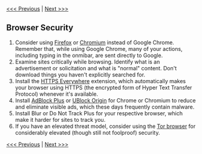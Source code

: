 [<<< Previous](thumb.md) | [Next >>>](os.md)


## Browser Security

1. Consider using [Firefox](https://www.mozilla.org/en-US/firefox/new/) or [Chromium](https://www.chromium.org/Home) instead of Google Chrome. Remember that, while using Google Chrome, many of your actions, including typing in the onmibar, are sent directly to Google.
3. Examine sites critically while browsing. Identify what is an advertisement or solicitation and what is "normal" content. Don't download things you haven't explicitly searched for.
2. Install the [HTTPS Everywhere](https://www.eff.org/https-everywhere) extension, which automatically makes your browser using HTTPS (the encrypted form of Hyper Text Transfer Protocol) whenever it's available.
4. Install [AdBlock Plus](https://adblockplus.org/) or [UBlock Origin](https://chrome.google.com/webstore/detail/ublock-origin/cjpalhdlnbpafiamejdnhcphjbkeiagm?hl=en) for Chrome or Chromium to reduce and eliminate visible ads, which these days frequently contain malware.
5. Install Blur or Do Not Track Plus for your respective browser, which make it harder for sites to track you.
5. If you have an elevated threat model, consider using the [Tor browser](https://www.torproject.org/) for considerably elevated (though still not foolproof) security.

[<<< Previous](thumb.md) | [Next >>>](os.md)

